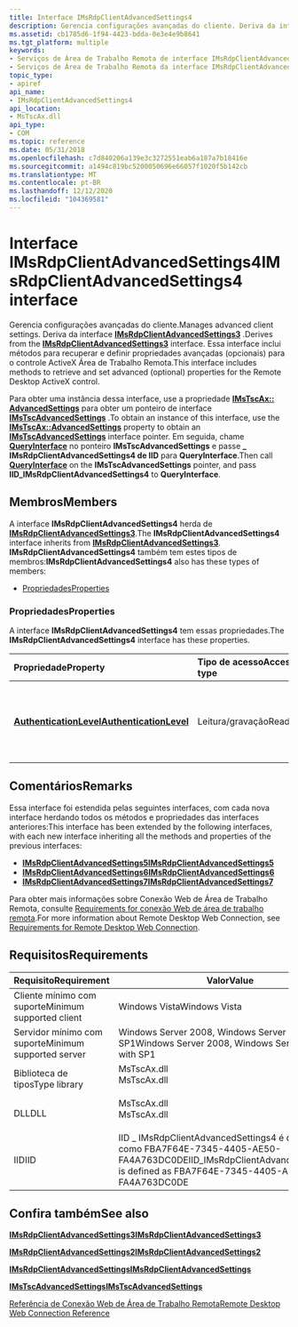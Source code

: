 ```yaml
---
title: Interface IMsRdpClientAdvancedSettings4
description: Gerencia configurações avançadas do cliente. Deriva da interface IMsRdpClientAdvancedSettings3.
ms.assetid: cb1785d6-1f94-4423-bdda-0e3e4e9b8641
ms.tgt_platform: multiple
keywords:
- Serviços de Área de Trabalho Remota de interface IMsRdpClientAdvancedSettings4
- Serviços de Área de Trabalho Remota da interface IMsRdpClientAdvancedSettings4, descrita
topic_type:
- apiref
api_name:
- IMsRdpClientAdvancedSettings4
api_location:
- MsTscAx.dll
api_type:
- COM
ms.topic: reference
ms.date: 05/31/2018
ms.openlocfilehash: c7d840206a139e3c3272551eab6a187a7b18416e
ms.sourcegitcommit: a1494c819bc5200050696e66057f1020f5b142cb
ms.translationtype: MT
ms.contentlocale: pt-BR
ms.lasthandoff: 12/12/2020
ms.locfileid: "104369581"
---
```

# <a name="imsrdpclientadvancedsettings4-interface"></a><span data-ttu-id="89a39-106">Interface IMsRdpClientAdvancedSettings4</span><span class="sxs-lookup"><span data-stu-id="89a39-106">IMsRdpClientAdvancedSettings4 interface</span></span>

<span data-ttu-id="89a39-107">Gerencia configurações avançadas do cliente.</span><span class="sxs-lookup"><span data-stu-id="89a39-107">Manages advanced client settings.</span></span> <span data-ttu-id="89a39-108">Deriva da interface [**IMsRdpClientAdvancedSettings3**](imsrdpclientadvancedsettings3.md) .</span><span class="sxs-lookup"><span data-stu-id="89a39-108">Derives from the [**IMsRdpClientAdvancedSettings3**](imsrdpclientadvancedsettings3.md) interface.</span></span> <span data-ttu-id="89a39-109">Essa interface inclui métodos para recuperar e definir propriedades avançadas (opcionais) para o controle ActiveX Área de Trabalho Remota.</span><span class="sxs-lookup"><span data-stu-id="89a39-109">This interface includes methods to retrieve and set advanced (optional) properties for the Remote Desktop ActiveX control.</span></span>

<span data-ttu-id="89a39-110">Para obter uma instância dessa interface, use a propriedade [**IMsTscAx:: AdvancedSettings**](imstscax-advancedsettings.md) para obter um ponteiro de interface [**IMsTscAdvancedSettings**](imstscadvancedsettings-interface.md) .</span><span class="sxs-lookup"><span data-stu-id="89a39-110">To obtain an instance of this interface, use the [**IMsTscAx::AdvancedSettings**](imstscax-advancedsettings.md) property to obtain an [**IMsTscAdvancedSettings**](imstscadvancedsettings-interface.md) interface pointer.</span></span> <span data-ttu-id="89a39-111">Em seguida, chame [**QueryInterface**](/windows/desktop/api/unknwn/nf-unknwn-iunknown-queryinterface(q)) no ponteiro **IMsTscAdvancedSettings** e passe **\_ IMsRdpClientAdvancedSettings4 de IID** para **QueryInterface**.</span><span class="sxs-lookup"><span data-stu-id="89a39-111">Then call [**QueryInterface**](/windows/desktop/api/unknwn/nf-unknwn-iunknown-queryinterface(q)) on the **IMsTscAdvancedSettings** pointer, and pass **IID\_IMsRdpClientAdvancedSettings4** to **QueryInterface**.</span></span>

## <a name="members"></a><span data-ttu-id="89a39-112">Membros</span><span class="sxs-lookup"><span data-stu-id="89a39-112">Members</span></span>

<span data-ttu-id="89a39-113">A interface **IMsRdpClientAdvancedSettings4** herda de [**IMsRdpClientAdvancedSettings3**](imsrdpclientadvancedsettings3.md).</span><span class="sxs-lookup"><span data-stu-id="89a39-113">The **IMsRdpClientAdvancedSettings4** interface inherits from [**IMsRdpClientAdvancedSettings3**](imsrdpclientadvancedsettings3.md).</span></span> <span data-ttu-id="89a39-114">**IMsRdpClientAdvancedSettings4** também tem estes tipos de membros:</span><span class="sxs-lookup"><span data-stu-id="89a39-114">**IMsRdpClientAdvancedSettings4** also has these types of members:</span></span>

-   [<span data-ttu-id="89a39-115">Propriedades</span><span class="sxs-lookup"><span data-stu-id="89a39-115">Properties</span></span>](#properties)

### <a name="properties"></a><span data-ttu-id="89a39-116">Propriedades</span><span class="sxs-lookup"><span data-stu-id="89a39-116">Properties</span></span>

<span data-ttu-id="89a39-117">A interface **IMsRdpClientAdvancedSettings4** tem essas propriedades.</span><span class="sxs-lookup"><span data-stu-id="89a39-117">The **IMsRdpClientAdvancedSettings4** interface has these properties.</span></span>



| <span data-ttu-id="89a39-118">Propriedade</span><span class="sxs-lookup"><span data-stu-id="89a39-118">Property</span></span>                                                                                    | <span data-ttu-id="89a39-119">Tipo de acesso</span><span class="sxs-lookup"><span data-stu-id="89a39-119">Access type</span></span>           | <span data-ttu-id="89a39-120">Descrição</span><span class="sxs-lookup"><span data-stu-id="89a39-120">Description</span></span>                                                              |
|:--------------------------------------------------------------------------------------------|:----------------------|:-------------------------------------------------------------------------|
| [<span data-ttu-id="89a39-121">**AuthenticationLevel**</span><span class="sxs-lookup"><span data-stu-id="89a39-121">**AuthenticationLevel**</span></span>](imsrdpclientadvancedsettings4-authenticationlevel.md)<br/> | <span data-ttu-id="89a39-122">Leitura/gravação</span><span class="sxs-lookup"><span data-stu-id="89a39-122">Read/write</span></span><br/> | <span data-ttu-id="89a39-123">Especifica o nível de autenticação a ser usado para a conexão.</span><span class="sxs-lookup"><span data-stu-id="89a39-123">Specifies the authentication level to use for the connection.</span></span><br/> |



 

## <a name="remarks"></a><span data-ttu-id="89a39-124">Comentários</span><span class="sxs-lookup"><span data-stu-id="89a39-124">Remarks</span></span>

<span data-ttu-id="89a39-125">Essa interface foi estendida pelas seguintes interfaces, com cada nova interface herdando todos os métodos e propriedades das interfaces anteriores:</span><span class="sxs-lookup"><span data-stu-id="89a39-125">This interface has been extended by the following interfaces, with each new interface inheriting all the methods and properties of the previous interfaces:</span></span>

-   [<span data-ttu-id="89a39-126">**IMsRdpClientAdvancedSettings5**</span><span class="sxs-lookup"><span data-stu-id="89a39-126">**IMsRdpClientAdvancedSettings5**</span></span>](imsrdpclientadvancedsettings5.md)
-   [<span data-ttu-id="89a39-127">**IMsRdpClientAdvancedSettings6**</span><span class="sxs-lookup"><span data-stu-id="89a39-127">**IMsRdpClientAdvancedSettings6**</span></span>](imsrdpclientadvancedsettings6.md)
-   [<span data-ttu-id="89a39-128">**IMsRdpClientAdvancedSettings7**</span><span class="sxs-lookup"><span data-stu-id="89a39-128">**IMsRdpClientAdvancedSettings7**</span></span>](imsrdpclientadvancedsettings7.md)

<span data-ttu-id="89a39-129">Para obter mais informações sobre Conexão Web de Área de Trabalho Remota, consulte [Requirements for conexão Web de área de trabalho remota](requirements-for-remote-desktop-web-connection.md).</span><span class="sxs-lookup"><span data-stu-id="89a39-129">For more information about Remote Desktop Web Connection, see [Requirements for Remote Desktop Web Connection](requirements-for-remote-desktop-web-connection.md).</span></span>

## <a name="requirements"></a><span data-ttu-id="89a39-130">Requisitos</span><span class="sxs-lookup"><span data-stu-id="89a39-130">Requirements</span></span>



| <span data-ttu-id="89a39-131">Requisito</span><span class="sxs-lookup"><span data-stu-id="89a39-131">Requirement</span></span> | <span data-ttu-id="89a39-132">Valor</span><span class="sxs-lookup"><span data-stu-id="89a39-132">Value</span></span> |
|-------------------------------------|--------------------------------------------------------------------------------------------------|
| <span data-ttu-id="89a39-133">Cliente mínimo com suporte</span><span class="sxs-lookup"><span data-stu-id="89a39-133">Minimum supported client</span></span><br/> | <span data-ttu-id="89a39-134">Windows Vista</span><span class="sxs-lookup"><span data-stu-id="89a39-134">Windows Vista</span></span><br/>                                                                         |
| <span data-ttu-id="89a39-135">Servidor mínimo com suporte</span><span class="sxs-lookup"><span data-stu-id="89a39-135">Minimum supported server</span></span><br/> | <span data-ttu-id="89a39-136">Windows Server 2008, Windows Server 2008 com SP1</span><span class="sxs-lookup"><span data-stu-id="89a39-136">Windows Server 2008, Windows Server 2008 with SP1</span></span><br/>                                     |
| <span data-ttu-id="89a39-137">Biblioteca de tipos</span><span class="sxs-lookup"><span data-stu-id="89a39-137">Type library</span></span><br/>             | <dl> <span data-ttu-id="89a39-138"><dt>MsTscAx.dll</dt></span><span class="sxs-lookup"><span data-stu-id="89a39-138"><dt>MsTscAx.dll</dt></span></span> </dl>           |
| <span data-ttu-id="89a39-139">DLL</span><span class="sxs-lookup"><span data-stu-id="89a39-139">DLL</span></span><br/>                      | <dl> <span data-ttu-id="89a39-140"><dt>MsTscAx.dll</dt></span><span class="sxs-lookup"><span data-stu-id="89a39-140"><dt>MsTscAx.dll</dt></span></span> </dl>           |
| <span data-ttu-id="89a39-141">IID</span><span class="sxs-lookup"><span data-stu-id="89a39-141">IID</span></span><br/>                      | <span data-ttu-id="89a39-142">IID \_ IMsRdpClientAdvancedSettings4 é definido como FBA7F64E-7345-4405-AE50-FA4A763DC0DE</span><span class="sxs-lookup"><span data-stu-id="89a39-142">IID\_IMsRdpClientAdvancedSettings4 is defined as FBA7F64E-7345-4405-AE50-FA4A763DC0DE</span></span><br/> |



## <a name="see-also"></a><span data-ttu-id="89a39-143">Confira também</span><span class="sxs-lookup"><span data-stu-id="89a39-143">See also</span></span>

<dl> <dt>

[<span data-ttu-id="89a39-144">**IMsRdpClientAdvancedSettings3**</span><span class="sxs-lookup"><span data-stu-id="89a39-144">**IMsRdpClientAdvancedSettings3**</span></span>](imsrdpclientadvancedsettings3.md)
</dt> <dt>

[<span data-ttu-id="89a39-145">**IMsRdpClientAdvancedSettings2**</span><span class="sxs-lookup"><span data-stu-id="89a39-145">**IMsRdpClientAdvancedSettings2**</span></span>](imsrdpclientadvancedsettings2.md)
</dt> <dt>

[<span data-ttu-id="89a39-146">**IMsRdpClientAdvancedSettings**</span><span class="sxs-lookup"><span data-stu-id="89a39-146">**IMsRdpClientAdvancedSettings**</span></span>](imsrdpclientadvancedsettings-interface.md)
</dt> <dt>

[<span data-ttu-id="89a39-147">**IMsTscAdvancedSettings**</span><span class="sxs-lookup"><span data-stu-id="89a39-147">**IMsTscAdvancedSettings**</span></span>](imstscadvancedsettings-interface.md)
</dt> <dt>

[<span data-ttu-id="89a39-148">Referência de Conexão Web de Área de Trabalho Remota</span><span class="sxs-lookup"><span data-stu-id="89a39-148">Remote Desktop Web Connection Reference</span></span>](remote-desktop-web-connection-reference.md)
</dt> </dl>

 

